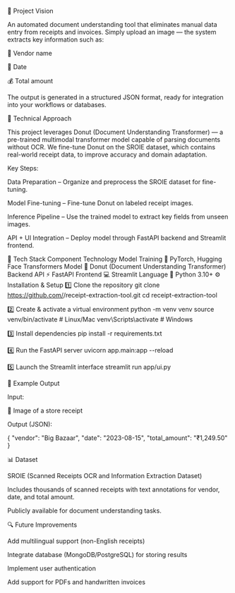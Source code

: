 🚀 Project Vision

An automated document understanding tool that eliminates manual data entry from receipts and invoices.
Simply upload an image — the system extracts key information such as:

🏢 Vendor name

📅 Date

💰 Total amount

The output is generated in a structured JSON format, ready for integration into your workflows or databases.

🧠 Technical Approach

This project leverages Donut (Document Understanding Transformer) — a pre-trained multimodal transformer model capable of parsing documents without OCR.
We fine-tune Donut on the SROIE dataset, which contains real-world receipt data, to improve accuracy and domain adaptation.

Key Steps:

Data Preparation – Organize and preprocess the SROIE dataset for fine-tuning.

Model Fine-tuning – Fine-tune Donut on labeled receipt images.

Inference Pipeline – Use the trained model to extract key fields from unseen images.

API + UI Integration – Deploy model through FastAPI backend and Streamlit frontend.

🧰 Tech Stack
Component	Technology
Model Training	🧩 PyTorch, Hugging Face Transformers
Model	🧠 Donut (Document Understanding Transformer)
Backend API	⚡ FastAPI
Frontend	💻 Streamlit
Language	🐍 Python 3.10+
⚙️ Installation & Setup
1️⃣ Clone the repository
git clone https://github.com/<your-username>/receipt-extraction-tool.git
cd receipt-extraction-tool

2️⃣ Create & activate a virtual environment
python -m venv venv
source venv/bin/activate  # Linux/Mac
venv\Scripts\activate     # Windows

3️⃣ Install dependencies
pip install -r requirements.txt

4️⃣ Run the FastAPI server
uvicorn app.main:app --reload

5️⃣ Launch the Streamlit interface
streamlit run app/ui.py

🧪 Example Output

Input:

📸 Image of a store receipt

Output (JSON):

{
  "vendor": "Big Bazaar",
  "date": "2023-08-15",
  "total_amount": "₹1,249.50"
}

📊 Dataset

SROIE (Scanned Receipts OCR and Information Extraction Dataset)

Includes thousands of scanned receipts with text annotations for vendor, date, and total amount.

Publicly available for document understanding tasks.

🔍 Future Improvements

 Add multilingual support (non-English receipts)

 Integrate database (MongoDB/PostgreSQL) for storing results

 Implement user authentication

 Add support for PDFs and handwritten invoices
